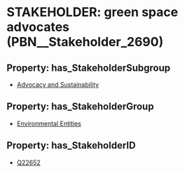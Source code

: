 # STAKEHOLDER: __green space advocates__ (PBN__Stakeholder_2690)

## Property: has_StakeholderSubgroup

* [Advocacy and Sustainability](PBN__StakeholderSubgroup_164)

## Property: has_StakeholderGroup

* [Environmental Entities](PBN__StakeholderGroup_13)

## Property: has_StakeholderID

* [Q22652](Q22652)

